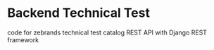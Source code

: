 # Backend Technical Test

code for zebrands technical test
catalog REST API with Django REST framework
